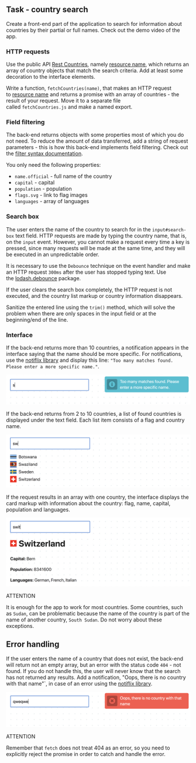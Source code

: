 ## Task - country search[​](https://textbook.edu.goit.global/lms-js-homework/v2/en/docs/hw-10/#task---country-search "Direct link to heading")

Create a front-end part of the application to search for information about countries by their partial or full names. Check out the demo video of the app.

### HTTP requests[​](https://textbook.edu.goit.global/lms-js-homework/v2/en/docs/hw-10/#http-requests "Direct link to heading")

Use the public API [Rest Countries](https://restcountries.com/), namely [resource name](https://restcountries.com/#api-endpoints-v3-name), which returns an array of country objects that match the search criteria. Add at least some decoration to the interface elements.

Write a function, `fetchCountries(name)`, that makes an HTTP request to [resource name](https://restcountries.com/#api-endpoints-v3-name) and returns a promise with an array of countries - the result of your request. Move it to a separate file called `fetchCountries.js` and make a named export.

### Field filtering[​](https://textbook.edu.goit.global/lms-js-homework/v2/en/docs/hw-10/#field-filtering "Direct link to heading")

The back-end returns objects with some properties most of which you do not need. To reduce the amount of data transferred, add a string of request parameters - this is how this back-end implements field filtering. Check out the [filter syntax documentation](https://restcountries.com/#filter-response).

You only need the following properties:

- `name.official` - full name of the country
- `capital` - capital
- `population` - population
- `flags.svg` - link to flag images
- `languages` - array of languages

### Search box[​](https://textbook.edu.goit.global/lms-js-homework/v2/en/docs/hw-10/#search-box "Direct link to heading")

The user enters the name of the country to search for in the `input#search-box` text field. HTTP requests are made by typing the country name, that is, on the `input` event. However, you cannot make a request every time a key is pressed, since many requests will be made at the same time, and they will be executed in an unpredictable order.

It is necessary to use the `Debounce` technique on the event handler and make an HTTP request `300ms` after the user has stopped typing text. Use the [lodash.debounce](https://www.npmjs.com/package/lodash.debounce) package.

If the user clears the search box completely, the HTTP request is not executed, and the country list markup or country information disappears.

Sanitize the entered line using the `trim()` method, which will solve the problem when there are only spaces in the input field or at the beginning/end of the line.

### Interface[​](https://textbook.edu.goit.global/lms-js-homework/v2/en/docs/hw-10/#interface "Direct link to heading")

If the back-end returns more than 10 countries, a notification appears in the interface saying that the name should be more specific. For notifications, use the [notiflix library](https://github.com/notiflix/Notiflix#readme) and display this line: `"Too many matches found. Please enter a more specific name."`.

![Too many matches alert](https://raw.githubusercontent.com/goitacademy/javascript-homework/main/v2/10/preview/too-many-matches.png)

If the back-end returns from 2 to 10 countries, a list of found countries is displayed under the text field. Each list item consists of a flag and country name.

![Country list UI](https://raw.githubusercontent.com/goitacademy/javascript-homework/main/v2/10/preview/country-list.png)

If the request results in an array with one country, the interface displays the card markup with information about the country: flag, name, capital, population and languages.

![Country info UI](https://raw.githubusercontent.com/goitacademy/javascript-homework/main/v2/10/preview/country-info.png)

ATTENTION

It is enough for the app to work for most countries. Some countries, such as `Sudan`, can be problematic because the name of the country is part of the name of another country, `South Sudan`. Do not worry about these exceptions.

## Error handling[​](https://textbook.edu.goit.global/lms-js-homework/v2/en/docs/hw-10/#error-handling "Direct link to heading")

If the user enters the name of a country that does not exist, the back-end will return not an empty array, but an error with the status code `404` - not found. If you do not handle this, the user will never know that the search has not returned any results. Add a notification, "Oops, there is no country with that name"`, in case of an error using the [notiflix library](https://github.com/notiflix/Notiflix#readme).

![Error alert](https://raw.githubusercontent.com/goitacademy/javascript-homework/main/v2/10/preview/error-alert.png)

ATTENTION

Remember that `fetch` does not treat 404 as an error, so you need to explicitly reject the promise in order to catch and handle the error.
